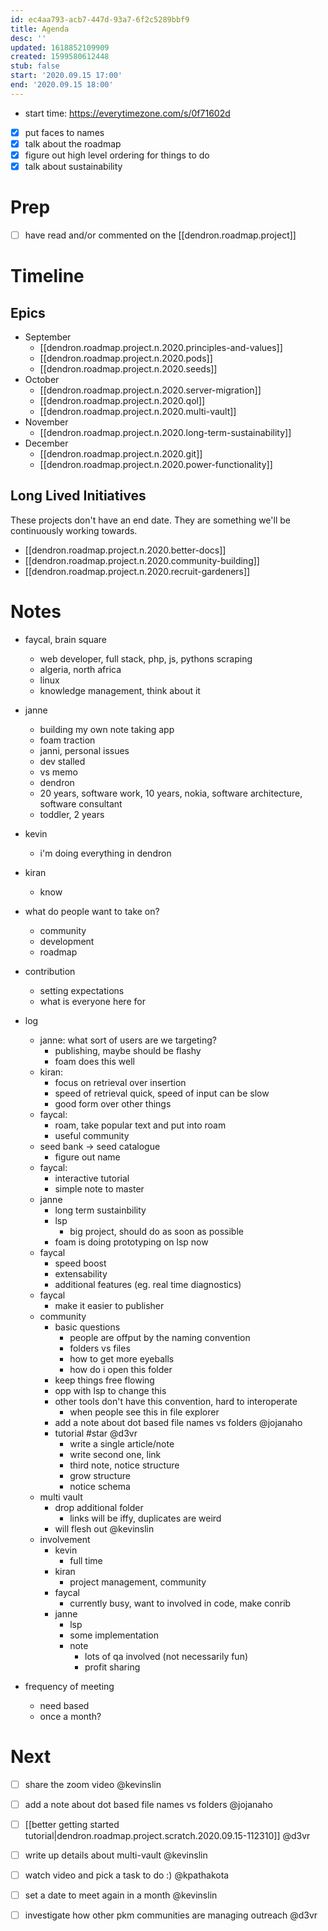 ```yaml
---
id: ec4aa793-acb7-447d-93a7-6f2c5289bbf9
title: Agenda
desc: ''
updated: 1618852109909
created: 1599580612448
stub: false
start: '2020.09.15 17:00'
end: '2020.09.15 18:00'
---
```

- start time: <https://everytimezone.com/s/0f71602d>


- [x] put faces to names
- [x] talk about the roadmap
- [x] figure out high level ordering for things to do
- [x] talk about sustainability

# Prep

- [ ] have read and/or commented on the [[dendron.roadmap.project]]

# Timeline

## Epics

- September
  - [[dendron.roadmap.project.n.2020.principles-and-values]]
  - [[dendron.roadmap.project.n.2020.pods]]
  - [[dendron.roadmap.project.n.2020.seeds]]
- October
  - [[dendron.roadmap.project.n.2020.server-migration]]
  - [[dendron.roadmap.project.n.2020.qol]]
  - [[dendron.roadmap.project.n.2020.multi-vault]]
- November
  - [[dendron.roadmap.project.n.2020.long-term-sustainability]]
- December
  - [[dendron.roadmap.project.n.2020.git]]
  - [[dendron.roadmap.project.n.2020.power-functionality]]

## Long Lived Initiatives

These projects don't have an end date. They are something we'll be continuously working towards.

- [[dendron.roadmap.project.n.2020.better-docs]]
- [[dendron.roadmap.project.n.2020.community-building]]
- [[dendron.roadmap.project.n.2020.recruit-gardeners]]

# Notes

- faycal, brain square
  - web developer, full stack, php, js, pythons scraping
  - algeria, north africa
  - linux
  - knowledge management, think about it

- janne
  - building my own note taking app
  - foam traction
  - janni, personal issues
  - dev stalled
  - vs memo 
  - dendron
  - 20 years, software work, 10 years, nokia, software architecture, software consultant
  - toddler, 2 years

- kevin
  - i'm doing everything in dendron

- kiran
  - know 

- what do people want to take on?
  - community 
  - development
  - roadmap

- contribution
  - setting expectations
  - what is everyone here for


- log
  - janne: what sort of users are we targeting?
    - publishing, maybe should be flashy
    - foam does this well 
  - kiran:
    - focus on retrieval over insertion 
    - speed of retrieval quick, speed of input can be slow
    - good form over other things
  - faycal:
    - roam, take popular text and put into roam
    - useful community 
  - seed bank -> seed catalogue
    - figure out name
  - faycal:
    - interactive tutorial
    - simple note to master
  - janne
    - long term sustainbility
    - lsp
      - big project, should do as soon as possible
    - foam is doing prototyping on lsp now
  - faycal
    - speed boost
    - extensability
    - additional features (eg. real time diagnostics) 
  - faycal
    - make it easier to publisher
  - community
    - basic questions
      - people are offput by the naming convention
      - folders vs files
      - how to get more eyeballs
      - how do i open this folder
    - keep things free flowing
    - opp with lsp to change this
    - other tools don't have this convention, hard to interoperate
      - when people see this in file explorer
    - add a note about dot based file names vs folders @jojanaho
    - tutorial #star @d3vr
      - write a single article/note
      - write second one, link
      - third note, notice structure
      - grow structure
      - notice schema
  - multi vault
    - drop additional folder
      - links will be iffy, duplicates are weird
    - will flesh out @kevinslin
  - involvement
    - kevin
      - full time
    - kiran
      - project management, community
    - faycal
      - currently busy, want to involved in code, make conrib
    - janne
      - lsp
      - some implementation
      - note
        - lots of qa involved (not necessarily fun)
        - profit sharing 

- frequency of meeting
  - need based
  - once a month?

# Next

- [ ] share the zoom video @kevinslin
- [ ] add a note about dot based file names vs folders @jojanaho
- [ ] [[better getting started tutorial|dendron.roadmap.project.scratch.2020.09.15-112310]]  @d3vr
- [ ] write up details about multi-vault @kevinslin
- [ ] watch video and pick a task to do :) @kpathakota
- [ ] set a date to meet again in a month @kevinslin
- [ ] investigate how other pkm communities are managing outreach @d3vr


